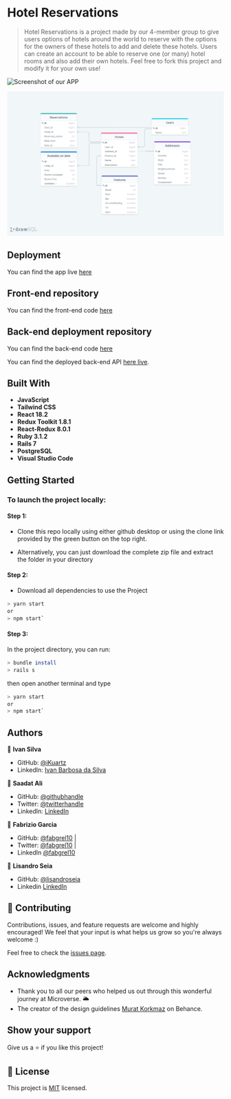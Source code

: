 # Hotel Reservations

> Hotel Reservations is a project made by our 4-member group to give users options of hotels around the world to reserve with the options for the owners of these hotels to add and delete these hotels. Users can create an account to be able to reserve one (or many) hotel rooms and also add their own hotels. Feel free to fork this project and modify it for your own use!

![Screenshot of our APP]()

![ERD diagram of our database](images/ERD_diagram.png)


## Deployment

You can find the app live [here]()

## Front-end repository

You can find the front-end code [here](https://github.com/iKuartz/final-react)

## Back-end deployment repository

You can find the back-end code [here](https://github.com/iKuartz/final-rails)

You can find the deployed back-end API [here live](https://rails-hotels-api.herokuapp.com/).

## Built With

- **JavaScript**
- **Tailwind CSS**
- **React 18.2**
- **Redux Toolkit 1.8.1**
- **React-Redux 8.0.1**
- **Ruby 3.1.2**
- **Rails 7**
- **PostgreSQL**
- **Visual Studio Code**


## Getting Started

### To launch the project locally:

#### Step 1:

- Clone this repo locally using either github desktop or using the clone link provided by the green button on the top right.

- Alternatively, you can just download the complete zip file and extract the folder in your directory

#### Step 2:

- Download all dependencies to use the Project

```bash
> yarn start
or 
> npm start`
```

#### Step 3:

In the project directory, you can run:

```bash
> bundle install
> rails s
```
then open another terminal and type
```bash
> yarn start
or 
> npm start`
```
## Authors

👤 **Ivan Silva**
- GitHub: [@iKuartz](https://github.com/iKuartz)
- LinkedIn: [Ivan Barbosa da Silva](https://www.linkedin.com/in/i-b-silva/)

👤 **Saadat Ali**

- GitHub: [@githubhandle](https://github.com/Saadat123456)
- Twitter: [@twitterhandle](https://twitter.com/Saadat02021999)
- LinkedIn: [LinkedIn](https://www.linkedin.com/in/saadatali1999/)

👤 **Fabrizio Garcia**

- GitHub: [@fabgrel10](https://github.com/fabgrel10)           |
- Twitter: [@fabgrel10](https://twitter.com/fabgrel10)          |
- LinkedIn [@fabgrel10](https://www.linkedin.com/in/fabgrel10/)

👤 **Lisandro Seia**

 - GitHub: [@lisandroseia](https://github.com/lisandroseia)
 - Linkedin [LinkedIn](https://www.linkedin.com/in/lisandro-seia-295120225/)

## 🤝 Contributing

Contributions, issues, and feature requests are welcome and highly encouraged!
We feel that your input is what helps us grow so you're always welcome :)

Feel free to check the [issues page](../../issues/).

## Acknowledgments

- Thank you to all our peers who helped us out through this wonderful journey at Microverse. 🌥️
- The creator of the design guidelines [Murat Korkmaz](https://www.behance.net/muratk) on Behance.

## Show your support

Give us a ⭐️ if you like this project!

## 📝 License

This project is [MIT](./MIT.md) licensed.
